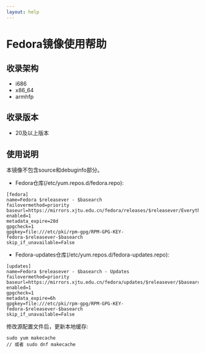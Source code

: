 ```yaml
---
layout: help
---
```


# Fedora镜像使用帮助

## 收录架构

 - i686
 - x86_64
 - armhfp

## 收录版本

 - 20及以上版本

## 使用说明

本镜像不包含source和debuginfo部分。

 - Fedora仓库(/etc/yum.repos.d/fedora.repo):

```
[fedora]
name=Fedora $releasever - $basearch
failovermethod=priority
baseurl=https://mirrors.xjtu.edu.cn/fedora/releases/$releasever/Everything/$basearch/os/
enabled=1
metadata_expire=28d
gpgcheck=1
gpgkey=file:///etc/pki/rpm-gpg/RPM-GPG-KEY-fedora-$releasever-$basearch
skip_if_unavailable=False
```

 - Fedora-updates仓库(/etc/yum.repos.d/fedora-updates.repo):

```
[updates]
name=Fedora $releasever - $basearch - Updates
failovermethod=priority
baseurl=https://mirrors.xjtu.edu.cn/fedora/updates/$releasever/$basearch/
enabled=1
gpgcheck=1
metadata_expire=6h
gpgkey=file:///etc/pki/rpm-gpg/RPM-GPG-KEY-fedora-$releasever-$basearch
skip_if_unavailable=False
```

修改源配置文件后，更新本地缓存:

```
sudo yum makecache
// 或者 sudo dnf makecache
```
